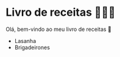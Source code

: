# Livro de receitas :book::man_cook:
Olá, bem-vindo ao meu livro de receitas :wave:

 - Lasanha
 - Brigadeirones
